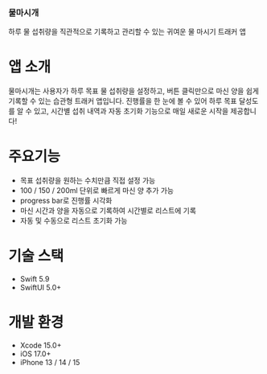 ### 물마시개
하루 물 섭취량을 직관적으로 기록하고 관리할 수 있는 귀여운 물 마시기 트래커 앱

# 앱 소개
물마시개는 사용자가 하루 목표 물 섭취량을 설정하고, 버튼 클릭만으로 마신 양을 쉽게 기록할 수 있는 습관형 트래커 앱입니다.
진행률을 한 눈에 볼 수 있어 하루 목표 달성도를 알 수 있고, 시간별 섭취 내역과 자동 초기화 기능으로 매일 새로운 시작을 제공합니다!

# 주요기능
- 목표 섭취량을 원하는 수치만큼 직접 설정 가능
- 100 / 150 / 200ml 단위로 빠르게 마신 양 추가 가능
- progress bar로 진행률 시각화
- 마신 시간과 양을 자동으로 기록하여 시간별로 리스트에 기록
- 자동 및 수동으로 리스트 초기화 가능

# 기술 스택
- Swift 5.9
- SwiftUI 5.0+

# 개발 환경
- Xcode 15.0+
- iOS 17.0+
- iPhone 13 / 14 / 15

